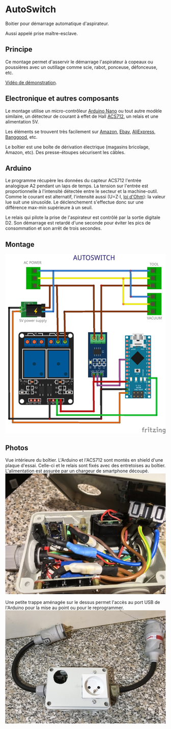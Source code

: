 # AutoSwitch
Boitier pour démarrage automatique d'aspirateur.

Aussi appelé prise maître-esclave.

## Principe
Ce montage permet d'asservir le démarrage l'aspirateur à copeaux ou poussières avec un outillage comme scie, rabot, ponceuse, défonceuse, etc.

[Vidéo de démonstration](https://youtu.be/bjviEHnPOQM).

## Electronique et autres composants
Le montage utilise un micro-contrôleur [Arduino Nano](https://www.arduino.cc/en/Guide/ArduinoNano) ou tout autre modèle similaire, un détecteur de courant à effet de Hall [ACS712](https://www.allegromicro.com/en/Products/Current-Sensor-ICs/Zero-To-Fifty-Amp-Integrated-Conductor-Sensor-ICs/ACS712.aspx), un relais et une alimentation 5V.

Les éléments se trouvent très facilement sur [Amazon](https://www.amazon.fr), [Ebay](https://www.ebay.fr), [AliExpress](https://aliexpress.com), [Banggood](https://www.banggood.com), etc.

Le boîtier est une boîte de dérivation électrique (magasins bricolage, Amazon, etc). Des presse-étoupes sécurisent les câbles.

## Arduino
Le programme récupère les données du capteur ACS712 l'entrée analogique A2 pendant un laps de temps. La tension sur l'entrée est proportionnelle à l'intensité détectée entre le secteur et la machine-outil. Comme le courant est alternatif, l'intensité aussi (U=Z⋅I, [loi d'Ohm](https://fr.wikipedia.org/wiki/Loi_d%27Ohm#En_courant_alternatif)): la valeur lue suit une sinusoïde. Le déclenchement s'effectue donc sur une différence max-min supérieure à un seuil.

Le relais qui pilote la prise de l'aspirateur est contrôlé par la sortie digitale D2. Son démarrage est retardé d'une seconde pour éviter les pics de consommation et son arrêt de trois secondes.

## Montage
![montage](media/AutoSwitch_bb.png)

## Photos
Vue intérieure du boîtier. L'Arduino et l'ACS712 sont montés en shield d'une plaque d'essai. Celle-ci et le relais sont fixés avec des entretoises au boîtier. L'alimentation est assurée par un chargeur de smartphone découpé.
![vue intérieure](media/pic1.jpg)

Une petite trappe aménagée sur le dessus permet l'accès au port USB de l'Arduino pour la mise au point ou pour le reprogrammer.
![vue extérieure](media/pic2.jpg)

